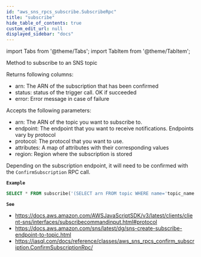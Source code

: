 ```yaml
---
id: "aws_sns_rpcs_subscribe.SubscribeRpc"
title: "subscribe"
hide_table_of_contents: true
custom_edit_url: null
displayed_sidebar: "docs"
---
```


import Tabs from '@theme/Tabs';
import TabItem from '@theme/TabItem';

Method to subscribe to an SNS topic

Returns following columns:
- arn: The ARN of the subscription that has been confirmed
- status: status of the trigger call. OK if succeeded
- error: Error message in case of failure

Accepts the following parameters:
- arn: The ARN of the topic you want to subscribe to.
- endpoint: The endpoint that you want to receive notifications. Endpoints vary by protocol
- protocol: The protocol that you want to use.
- attributes: A map of attributes with their corresponding values
- region: Region where the subscription is stored

Depending on the subscription endpoint, it will need to be confirmed with the `ConfirmSubscription` RPC call.

**`Example`**

```sql TheButton[Subscribe to an SNS topic]="Subscribe to an SNS topic"
SELECT * FROM subscribe('(SELECT arn FROM topic WHERE name='topic_name')', 'my@email.com', 'email', '{"RawMessageDelivery": "true"}');
```

**`See`**

 - https://docs.aws.amazon.com/AWSJavaScriptSDK/v3/latest/clients/client-sns/interfaces/subscribecommandinput.html#protocol
 - https://docs.aws.amazon.com/sns/latest/dg/sns-create-subscribe-endpoint-to-topic.html
 - https://iasql.com/docs/reference/classes/aws_sns_rpcs_confirm_subscription.ConfirmSubscriptionRpc/
